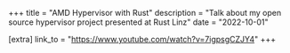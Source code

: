 +++
title = "AMD Hypervisor with Rust"
description = "Talk about my open source hypervisor project presented at Rust Linz"
date = "2022-10-01"

[extra]
link_to = "https://www.youtube.com/watch?v=7igpsgCZJY4"
+++

